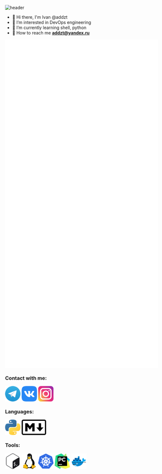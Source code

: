 ![header](https://capsule-render.vercel.app/api?type=cylinder&color=gradient&height=150&section=header&text=Hello,%20World!&fontSize=60&animation=twinkling&fontAlignY=40&desc=Welcome%20to%20my%20GitHub%20profile!&descAlignY=68)

- 👋 Hi there, I'm Ivan @addzt  
- 👀 I’m interested in DevOps engineering
- 🌱 I’m currently learning shell, python
- 📧 How to reach me **addzt@yandex.ru**

<div align="left">
  <div style="display: flex;">
  <img align=top src="/github-metrics.svg" alt="Metrics" width="500">
 </div>
</div>

### Contact with me:
<a href="https://t.me/addzt" target="blank"><img align="center" src="https://raw.githubusercontent.com/addzt/addzt/main/icons/contacts/telegram-logo.svg" alt="telegram" height="50" width="50" /></a>
<a href="https://vk.com/kukushkini" target="blank"><img align="center" src="https://raw.githubusercontent.com/addzt/addzt/main/icons/contacts/vk-logo.svg" alt="vk" height="50" width="50" /></a>
<a href="https://www.instagram.com/ioann1613/" target="blank"><img align="center" src="https://raw.githubusercontent.com/addzt/addzt/main/icons/contacts/instagram-logo.svg" alt="instagram" height="50" width="50" /></a>

### Languages:
<a href="https://www.python.org/" target="blank"><img align="center" src="https://raw.githubusercontent.com/addzt/addzt/main/icons/languages/python-logo.svg" alt="python" height="50" width="50" /></a>
<a href="https://www.markdownguide.org/" target="blank"><img align="center" src="https://raw.githubusercontent.com/addzt/addzt/main/icons/languages/markdown-logo.svg" alt="markdown" height="50" width="80" /></a>

### Tools:
<a href="https://www.gnu.org/software/bash/" target="blank"><img align="center" src="https://raw.githubusercontent.com/addzt/addzt/main/icons/tools/bash-logo.svg" alt="bash" height="50" width="50" /></a>
<a href="https://www.linux.org/" target="blank"><img align="center" src="https://raw.githubusercontent.com/addzt/addzt/main/icons/tools/linux-logo.svg" alt="linux" height="50" width="50" /></a>
<a href="https://kubernetes.io/" target="blank"><img align="center" src="https://raw.githubusercontent.com/addzt/addzt/main/icons/tools/kubernetes-logo.svg" alt="k8s" height="50" width="50" /></a>
<a href="https://www.jetbrains.com/ru-ru/pycharm/" target="blank"><img align="center" src="https://raw.githubusercontent.com/addzt/addzt/main/icons/tools/pycharm-logo.svg" alt="pycharm" height="50" width="50" /></a>
<a href="https://www.docker.com/" target="blank"><img align="center" src="https://raw.githubusercontent.com/addzt/addzt/main/icons/tools/docker-logo.svg" alt="docker" height="50" width="50" /></a>
